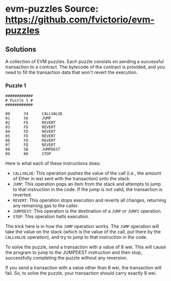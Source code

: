 # evm-puzzles Source: <https://github.com/fvictorio/evm-puzzles>

## Solutions

A collection of EVM puzzles. Each puzzle consists on sending a successful transaction to a contract. The bytecode of the contract is provided, and you need to fill the transaction data that won't revert the execution.

### Puzzle 1

```assembly
############
# Puzzle 1 #
############

00      34      CALLVALUE
01      56      JUMP
02      FD      REVERT
03      FD      REVERT
04      FD      REVERT
05      FD      REVERT
06      FD      REVERT
07      FD      REVERT
08      5B      JUMPDEST
09      00      STOP
```

Here is what each of these instructions does:

- `CALLVALUE`: This operation pushes the value of the call (i.e., the amount of Ether in wei sent with the transaction) onto the stack.
- `JUMP`: This operation pops an item from the stack and attempts to jump to that instruction in the code. If the jump is not valid, the transaction is reverted.
- `REVERT`: This operation stops execution and reverts all changes, returning any remaining gas to the caller.
- `JUMPDEST`: This operation is the destination of a `JUMP` or `JUMPI` operation.
- `STOP`: This operation halts execution.

The trick here is in how the `JUMP` operation works. The `JUMP` operation will take the value on the stack (which is the value of the call, put there by the `CALLVALUE` operation), and try to jump to that instruction in the code.

To solve the puzzle, send a transaction with a value of 8 wei. This will cause the program to jump to the JUMPDEST instruction and then stop, successfully completing the puzzle without any reversion.

If you send a transaction with a value other than 8 wei, the transaction will fail. So, to solve the puzzle, your transaction should carry exactly 8 wei.
